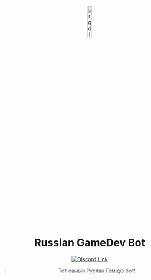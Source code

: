 <div align='center'>
<img src='https://assets.rgd.chat/rgd.svg' width='15%' alt='rgd logo'>

# Russian GameDev Bot

[![Discord Link](https://dcbadge.vercel.app/api/server/5kZhhWD)](https://discord.gg/5kZhhWD)

> Тот самый Руслан Гемiдiв бот!

</div>
